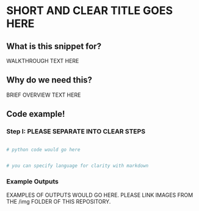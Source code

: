 <!--Title of the snippet.-->
# SHORT AND CLEAR TITLE GOES HERE

## What is this snippet for?
<!-- What: <each thing should have a brief rundown of what it does. Maybe 2-4 sentences tops. 
example: Simple walkthrough and example code (python) to create a "template" surface pscalar, then to populate the Gordon 333 surpace parcels with arbirary values. 
(good for visualization of any metric or value you are computing using parcels.)
-->
WALKTHROUGH TEXT HERE

## Why do we need this?
<!-- Why: Some brief background on the use case. This can be however long, but keep it short. 
example: For one project I was identifying parcels of interest. To show this across a group of subjects, I needed to essentially place a number on each parcel, which represented how many times that parcel was a parcel of interest across all subjects in my group. This example code allows you to place arbitrary values (for me this was the count of how many times the parcel was chosen) on any parcel, which you can then bring into workbench viewer and make a nice figure including a color map for your results, etc. 
-->
BRIEF OVERVIEW TEXT HERE


## Code example!
<!-- 
### How: Example code or workbench commands go here
-->
### Step I: PLEASE SEPARATE INTO CLEAR STEPS
```python

# python code would go here

```

```bash

# you can specify language for clarity with markdown

```

### Example Outputs
<!--
- here put a pictuire of the example of what this will make or any files/examples that will help people better understand this tip/process/step
-->

EXAMPLES OF OUTPUTS WOULD GO HERE. PLEASE LINK IMAGES FROM THE /img FOLDER OF THIS REPOSITORY.